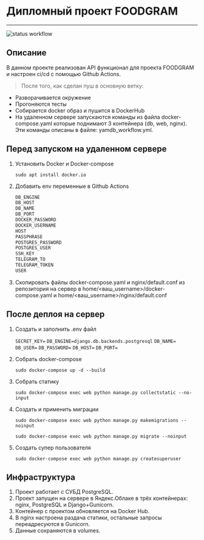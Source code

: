 # Дипломный проект FOODGRAM

------

![status workflow](https://github.com/petrzakharov/foodgram-project-react/actions/workflows/backend.yml/badge.svg)

## Описание

В данном проекте реализован API функционал для проекта FOODGRAM и настроен ci/cd с помощью Github Actions.
>После того, как сделан пуш в основную ветку:

* Разворачивается окружение
* Прогоняются тесты
* Cобирается docker образ и пушится в DockerHub
* На удаленном сервере запускаются команды из файла docker-compose.yaml которые поднимают 3 контейнера (db, web, nginx). Эти команды описаны в файле: yamdb_workflow.yml.

## Перед запуском на удаленном сервере

1. Установить Docker и Docker-compose

    `sudo apt install docker.io`

2. Добавить env переменные в Github Actions

    ```python
    DB_ENGINE
    DB_HOST
    DB_NAME
    DB_PORT
    DOCKER_PASSWORD
    DOCKER_USERNAME
    HOST
    PASSPHRASE
    POSTGRES_PASSWORD
    POSTGRES_USER
    SSH_KEY
    TELEGRAM_TO
    TELEGRAM_TOKEN
    USER
    ```

3. Скопировать файлы docker-compose.yaml и nginx/default.conf из репозитория на сервер в home/<ваш_username>/docker-compose.yaml и home/<ваш_username>/nginx/default.conf

## После деплоя на сервер

1. Создать и заполнить .env файл

    `SECRET_KEY=`
    `DB_ENGINE=django.db.backends.postgresql`
    `DB_NAME=`
    `DB_USER=`
    `DB_PASSWORD=`
    `DB_HOST=`
    `DB_PORT=`

2. Собрать docker-compose

    `sudo docker-compose up -d --build`

3. Собрать статику

    `sudo docker-compose exec web python manage.py collectstatic --no-input`

4. Создать и применить миграции

    `sudo docker-compose exec web python manage.py makemigrations --noinput`

    `sudo docker-compose exec web python manage.py migrate --noinput`

5. Создать супер пользователя

    `sudo docker-compose exec web python manage.py createsuperuser`

## Инфраструктура

1. Проект работает с СУБД PostgreSQL.
2. Проект запущен на сервере в Яндекс.Облаке в трёх контейнерах: nginx, PostgreSQL и Django+Gunicorn.
3. Контейнер с проектом обновляется на Docker Hub.
4. В nginx настроена раздача статики, остальные запросы переадресуются в Gunicorn.
5. Данные сохраняются в volumes.
